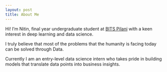 ```yaml
---
layout: post
title: About Me
---
```


Hi! I’m Nitin, final year undergraduate student at [BITS Pilani](https://www.bits-pilani.ac.in/) with a keen interest in deep learning and data science.

I truly believe that most of the problems that the humanity is facing today can be solved through Data.

Currently I am an entry-level data science intern who takes pride in building models that translate data points into business insights.